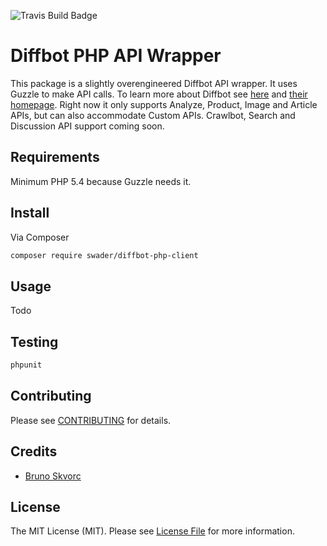 ![Travis Build Badge](https://travis-ci.org/Swader/diffbot-php-client.svg?branch=master)

# Diffbot PHP API Wrapper

This package is a slightly overengineered Diffbot API wrapper. It uses Guzzle to make API calls. To learn more about Diffbot see [here](http://www.sitepoint.com/tag/diffbot/) and [their homepage](http://diffbot.com).
Right now it only supports Analyze, Product, Image and Article APIs, but can also accommodate Custom APIs. Crawlbot, Search and Discussion API support coming soon.

## Requirements

Minimum PHP 5.4 because Guzzle needs it.

## Install

Via Composer

``` bash
composer require swader/diffbot-php-client
```

## Usage

Todo

## Testing

``` bash
phpunit
```

## Contributing

Please see [CONTRIBUTING](https://github.com/thephpleague/:package_name/blob/master/CONTRIBUTING.md) for details.

## Credits

- [Bruno Skvorc](https://github.com/swader)

## License

The MIT License (MIT). Please see [License File](LICENSE.md) for more information.
